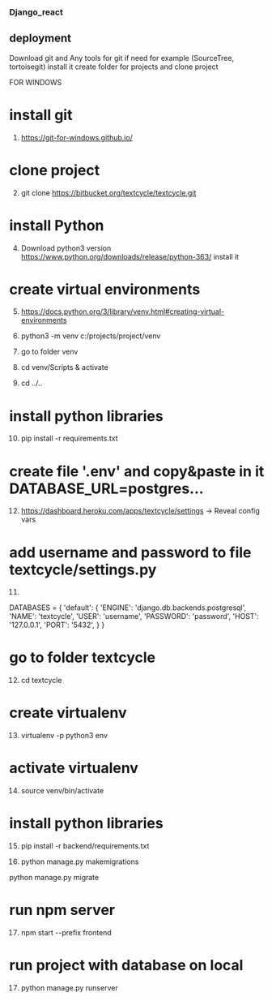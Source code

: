 ### Django_react

## deployment

Download git and Any tools for git if need for example (SourceTree, tortoisegit) install it
create folder for projects and clone project

FOR WINDOWS

# install git
1. https://git-for-windows.github.io/

# clone project
2. git clone https://bitbucket.org/textcycle/textcycle.git

# install Python
4. Download python3 version https://www.python.org/downloads/release/python-363/ install it

# create virtual environments
5. https://docs.python.org/3/library/venv.html#creating-virtual-environments

6. python3 -m venv c:/projects/project/venv

7. go to folder venv

8. cd venv/Scripts & activate

9. cd ../..

# install python libraries
10. pip install -r requirements.txt

# create file '.env' and copy&paste in it DATABASE_URL=postgres...
12. https://dashboard.heroku.com/apps/textcycle/settings -> Reveal config vars

# add username and password to file textcycle/settings.py
11.
DATABASES = {
    'default': {
        'ENGINE': 'django.db.backends.postgresql',
        'NAME': 'textcycle',
        'USER': 'username',
        'PASSWORD': 'password',
        'HOST': '127.0.0.1',
        'PORT': '5432',
    }
}
# go to folder textcycle
12. cd textcycle

# create virtualenv
13. virtualenv -p python3 env

# activate virtualenv
14. source venv/bin/activate

# install python libraries
15. pip install -r backend/requirements.txt

16. python manage.py makemigrations

python manage.py migrate

# run npm server
17. npm start --prefix frontend

# run project with database on local
17. python manage.py runserver

